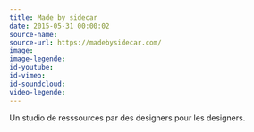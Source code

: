 ```yaml
---
title: Made by sidecar
date: 2015-05-31 00:00:02
source-name:
source-url: https://madebysidecar.com/
image:
image-legende:
id-youtube:
id-vimeo:
id-soundcloud:
video-legende:
---
```


Un studio de resssources par des designers pour les designers.
